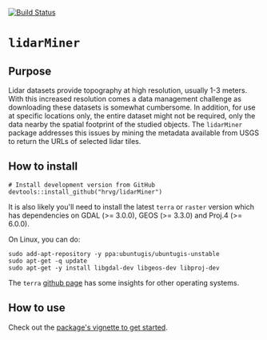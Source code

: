 [![Build Status](https://travis-ci.com/hrvg/lidarMiner.svg?token=Dx1gYTrTiuxgW9Sq3s3q&branch=master)](https://travis-ci.com/hrvg/lidarMiner)

# `lidarMiner`

## Purpose

Lidar datasets provide topography at high resolution, usually 1-3 meters.
With this increased resolution comes a data management challenge as downloading these datasets is somewhat cumbersome.
In addition, for use at specific locations only, the entire dataset might not be required, only the data nearby the spatial footprint of the studied objects.
The `lidarMiner` package addresses this issues by mining the metadata available from USGS to return the URLs of selected lidar tiles.

## How to install

```
# Install development version from GitHub
devtools::install_github("hrvg/lidarMiner")
```

It is also likely you'll need to install the latest `terra` or `raster` version which has dependencies on GDAL (>= 3.0.0), GEOS (>= 3.3.0) and Proj.4 (>= 6.0.0).

On Linux, you can do:

```
sudo add-apt-repository -y ppa:ubuntugis/ubuntugis-unstable
sudo apt-get -q update
sudo apt-get -y install libgdal-dev libgeos-dev libproj-dev 
```

The `terra` [github page](https://github.com/rspatial/terra) has some insights for other operating systems.

## How to use

Check out the [package's vignette to get started](articles/lidarMiner.html).